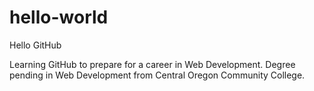 # hello-world
Hello GitHub

Learning GitHub to prepare for a career in Web Development. 
Degree pending in Web Development from Central Oregon Community College.

